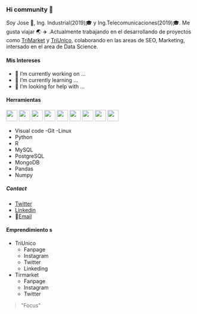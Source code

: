 ### Hi community 👋


Soy Jose :pineapple:, Ing. Industrial(2019):mortar_board: y Ing.Telecomunicaciones(2019):mortar_board:. Me gusta viajar :earth_asia: :airplane:  .Actualmente trabajando en el desarrollando de proyectos como [TriMarket](https://trimarket.store) y [TriUnico](https://triunico.com), colaborando en las areas de SEO, Marketing, intersado en el area de Data Science.

#### Mis Intereses
- 🔭 I’m currently working on ...
- 🌱 I’m currently learning ...
- 🤔 I’m looking for help with ...


#### Herramientas
<code><img height="30" src="https://www.google.com/url?sa=i&url=https%3A%2F%2Fcommons.wikimedia.org%2Fwiki%2FFile%3AVisual_Studio_Code_1.35_icon.svg&psig=AOvVaw1cdAdzG-qcrzD6Wf_72FhA&ust=1599752635996000&source=images&cd=vfe&ved=0CAIQjRxqFwoTCICOwaS13OsCFQAAAAAdAAAAABAD"></code>
<code><img height="30" src="https://www.google.com/url?sa=i&url=https%3A%2F%2Fgithub.com%2Fgit&psig=AOvVaw3jkhTWZyZeSa5tcJhZvtQF&ust=1599752770710000&source=images&cd=vfe&ved=0CAIQjRxqFwoTCKjW49C13OsCFQAAAAAdAAAAABAD"></code>
<code><img height="30" src=""></code>
<code><img height="30" src=""></code>
<code><img height="30" src=""></code>
<code><img height="30" src=""></code>
<code><img height="30" src=""></code>
<code><img height="30" src=""></code>
<code><img height="30" src=""></code>
- Visual code 
-Git
-Linux
- Python
- R
- MySQL
- PostgreSQL
- MongoDB
- Pandas
- Numpy

##### Contact
- [Twitter](https://twitter.com/pinajmr)
- [Linkedin](https://www.linkedin.com/in/pinajmr/)
- :e-mail:[Email](pinajoma0@gmail.com)

#### Emprendimiento s
- TriUnico
  - Fanpage
  - Instagram
  - Twitter
  - Linkeding
- Tirmarket
  - Fanpage
  - Instagram
  - Twitter


>"Focus"
